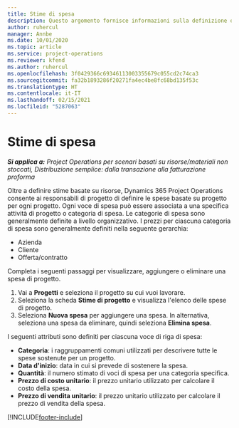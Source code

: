 ```yaml
---
title: Stime di spesa
description: Questo argomento fornisce informazioni sulla definizione o sulla stima delle spese basate sul progetto.
author: ruhercul
manager: Annbe
ms.date: 10/01/2020
ms.topic: article
ms.service: project-operations
ms.reviewer: kfend
ms.author: ruhercul
ms.openlocfilehash: 3f0429366c69346113003355679c055cd2c74ca3
ms.sourcegitcommit: fa32b1893286f20271fa4ec4be8fc68bd135f53c
ms.translationtype: HT
ms.contentlocale: it-IT
ms.lasthandoff: 02/15/2021
ms.locfileid: "5287063"
---
```

# <a name="expense-estimates"></a>Stime di spesa
_**Si applica a:** Project Operations per scenari basati su risorse/materiali non stoccati, Distribuzione semplice: dalla transazione alla fatturazione proforma_

Oltre a definire stime basate su risorse, Dynamics 365 Project Operations consente ai responsabili di progetto di definire le spese basate su progetto per ogni progetto. Ogni voce di spesa può essere associata a una specifica attività di progetto o categoria di spesa. Le categorie di spesa sono generalmente definite a livello organizzativo. I prezzi per ciascuna categoria di spesa sono generalmente definiti nella seguente gerarchia:

- Azienda
- Cliente
- Offerta/contratto

Completa i seguenti passaggi per visualizzare, aggiungere o eliminare una spesa di progetto.

1. Vai a **Progetti** e seleziona il progetto su cui vuoi lavorare.
2. Seleziona la scheda **Stime di progetto** e visualizza l'elenco delle spese di progetto.
3. Seleziona **Nuova spesa** per aggiungere una spesa. In alternativa, seleziona una spesa da eliminare, quindi seleziona **Elimina spesa**.

I seguenti attributi sono definiti per ciascuna voce di riga di spesa:

- **Categoria**: i raggruppamenti comuni utilizzati per descrivere tutte le spese sostenute per un progetto.
- **Data d'inizio**: data in cui si prevede di sostenere la spesa.
- **Quantità**: il numero stimato di voci di spesa per una categoria specifica.
- **Prezzo di costo unitario**: il prezzo unitario utilizzato per calcolare il costo della spesa.
- **Prezzo di vendita unitario**: il prezzo unitario utilizzato per calcolare il prezzo di vendita della spesa.



[!INCLUDE[footer-include](../includes/footer-banner.md)]